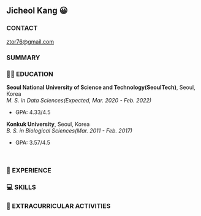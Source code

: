 ## Jicheol Kang :grinning:

### CONTACT

ztor76@gmail.com

### SUMMARY

### :man_student: EDUCATION

**Seoul National University of Science and Technology(SeoulTech)**, Seoul, Korea<br>
*M. S. in Data Sciences(Expected, Mar. 2020 - Feb. 2022)*
- GPA: 4.33/4.5


**Konkuk University**, Seoul, Korea<br>
*B. S. in Biological Sciences(Mar. 2011 - Feb. 2017)*
- GPA: 3.57/4.5
  
  
<br>
  
### :runner: EXPERIENCE


### :computer: SKILLS


### :bicyclist: EXTRACURRICULAR ACTIVITIES


<!--
**ztor2/ztor2** is a ✨ _special_ ✨ repository because its `README.md` (this file) appears on your GitHub profile.

Here are some ideas to get you started:

- 🔭 I’m currently working on ...
- 🌱 I’m currently learning ...
- 👯 I’m looking to collaborate on ...
- 🤔 I’m looking for help with ...
- 💬 Ask me about ...
- 📫 How to reach me: ...
- 😄 Pronouns: ...
- ⚡ Fun fact: ...
-->
